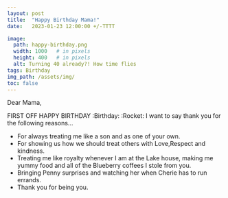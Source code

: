 ```yaml
---
layout: post
title:  "Happy Birthday Mama!"
date:   2023-01-23 12:00:00 +/-TTTT

image:
  path: happy-birthday.png
  width: 1000   # in pixels
  height: 400   # in pixels
  alt: Turning 40 already?! How time flies
tags: Birthday
img_path: /assets/img/
toc: false
---
```


Dear Mama,

FIRST OFF HAPPY BIRTHDAY :Birthday: :Rocket:
I want to say thank you for the following reasons...

- For always treating me like a son and as one of your own.
- For showing us how we should treat others with Love,Respect and kindness.
- Treating me like royalty whenever I am at the Lake house, making me yummy food and all of the Blueberry coffees I stole from you.
- Bringing Penny surprises and watching her when Cherie has to run errands.
- Thank you for being you. 